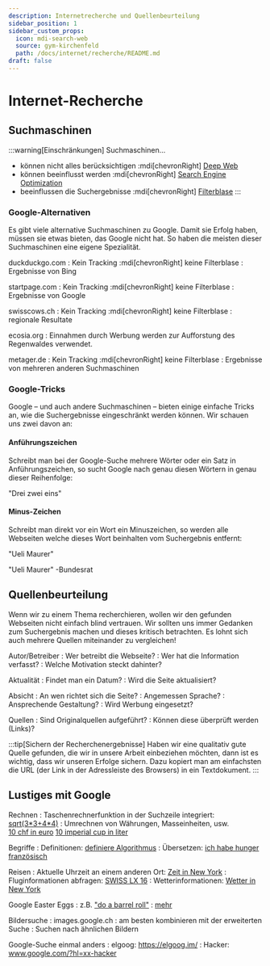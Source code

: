 ```yaml
---
description: Internetrecherche und Quellenbeurteilung
sidebar_position: 1
sidebar_custom_props:
  icon: mdi-search-web
  source: gym-kirchenfeld
  path: /docs/internet/recherche/README.md
draft: false
---
```


# Internet-Recherche




## Suchmaschinen

:::warning[Einschränkungen]
Suchmaschinen...
- können nicht alles berücksichtigen :mdi[chevronRight] [Deep Web](https://www.google.ch/search?q=Deep+Web)
- können beeinflusst werden :mdi[chevronRight] [Search Engine Optimization](https://www.google.ch/search?q=Search+Engine+Optimization)
- beeinflussen die Suchergebnisse :mdi[chevronRight] [Filterblase](/sicherheit/filterblase/)
:::

### Google-Alternativen
Es gibt viele alternative Suchmaschinen zu Google. Damit sie Erfolg haben, müssen sie etwas bieten, das Google nicht hat. So haben die meisten dieser Suchmaschinen eine eigene Spezialität.

duckduckgo.com
: Kein Tracking :mdi[chevronRight] keine Filterblase
: Ergebnisse von Bing

startpage.com
: Kein Tracking :mdi[chevronRight] keine Filterblase
: Ergebnisse von Google

swisscows.ch
: Kein Tracking :mdi[chevronRight] keine Filterblase
: regionale Resultate

ecosia.org
: Einnahmen durch Werbung werden zur Aufforstung des Regenwaldes verwendet.

metager.de
: Kein Tracking :mdi[chevronRight] keine Filterblase
: Ergebnisse von mehreren anderen Suchmaschinen




### Google-Tricks
Google – und auch andere Suchmaschinen – bieten einige einfache Tricks an, wie die Suchergebnisse eingeschränkt werden können. Wir schauen uns zwei davon an:

#### Anführungszeichen
Schreibt man bei der Google-Suche mehrere Wörter oder ein Satz in Anführungszeichen, so sucht Google nach genau diesen Wörtern in genau dieser Reihenfolge:

<SearchBox caption="Suche mit Anführungszeichen">"Drei zwei eins"</SearchBox>

#### Minus-Zeichen
Schreibt man direkt vor ein Wort ein Minuszeichen, so werden alle Webseiten welche dieses Wort beinhalten vom Suchergebnis entfernt:

<SearchBox>"Ueli Maurer"</SearchBox>

<SearchBox caption="Suche mit Minus">"Ueli Maurer" -Bundesrat</SearchBox>




## Quellenbeurteilung
Wenn wir zu einem Thema recherchieren, wollen wir den gefunden Webseiten nicht einfach blind vertrauen. Wir sollten uns immer Gedanken zum Suchergebnis machen und dieses kritisch betrachten. Es lohnt sich auch mehrere Quellen miteinander zu vergleichen!

Autor/Betreiber
: Wer betreibt die Webseite?
: Wer hat die Information verfasst?
: Welche Motivation steckt dahinter?

Aktualität
: Findet man ein Datum?
: Wird die Seite aktualisiert?

Absicht
: An wen richtet sich die Seite?
: Angemessen Sprache?
: Ansprechende Gestaltung?
: Wird Werbung eingesetzt?

Quellen
: Sind Originalquellen aufgeführt?
: Können diese überprüft werden (Links)?

:::tip[Sichern der Recherchenergebnisse]
Haben wir eine qualitativ gute Quelle gefunden, die wir in unsere Arbeit einbeziehen möchten, dann ist es wichtig, dass wir unseren Erfolge sichern. Dazu kopiert man am einfachsten die URL (der Link in der Adressleiste des Browsers) in ein Textdokument.
:::


## Lustiges mit Google

Rechnen
: Taschenrechnerfunktion in der Suchzeile integriert: [sqrt(3\*3+4\*4)](https://www.google.ch/search?q=sqrt(3*3%2B4*4))
: Umrechnen von Währungen, Masseinheiten, usw.<br/>[10 chf in euro](https://www.google.ch/search?q=10%20chf%20in%20euro) [10 imperial cup in liter](https://www.google.ch/search?q=5%20imperial%20cup%20in%20liter)

Begriffe
: Definitionen: [definiere Algorithmus](https://www.google.ch/search?q=definiere%20Algorithmus)
: Übersetzen: [ich habe hunger französisch](https://www.google.ch/search?q=ich%20habe%20hunger%20französisch)

Reisen
: Aktuelle Uhrzeit an einem anderen Ort: [Zeit in New York](https://www.google.ch/search?q=Zeit%20in%20New%20York)
: Fluginformationen abfragen: [SWISS  LX 16](https://www.google.ch/search?q=SWISS%20LX%2016)
: Wetterinformationen: [Wetter in New York](https://www.google.ch/search?q=Wetter%20in%20New%20York)

Google Easter Eggs
: z.B. ["do a barrel roll"](https://www.google.ch/search?q=do+a+barrel+roll)
: [mehr](https://searchengineland.com/the-big-list-of-google-easter-eggs-153768)

Bildersuche
: images.google.ch
: am besten kombinieren mit der erweiterten Suche
: Suchen nach ähnlichen Bildern

Google-Suche einmal anders
: elgoog: https://elgoog.im/
: Hacker: www.google.com/?hl=xx-hacker


